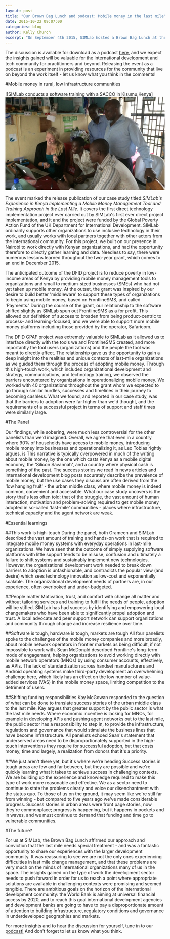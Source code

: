 ```yaml
---
layout: post
title: "Our Brown Bag Lunch and podcast: Mobile money in the last mile"
date: 2015-10-22 09:07:00
categories: blog
author: Kelly Church
excerpt: "On September 4th 2015, SIMLab hosted a Brown Bag Lunch at the OpenGov Hub in DC, an informal session for colleagues in the technology and development community. Our panel explored the mobile money space from all perspectives: community-level implementation, programs, technology and international policy. We were delighted to be joined by Kay McGowen, Digital Finance Team Lead at USAID's Global Development Lab; Leo Tobias, Technology Team Manager at the Grameen Foundation; Sean McDonald, CEO of FrontlineSMS and myself Kelly Church, Project Director of the Credit project at SIMLab with crafty moderation by Laura Walker McDonald, SIMLab's CEO."
---
```

The discussion is available for download as a podcast [here](https://soundcloud.com/socialimpactlab/only-tough-options), and we expect the insights gained will be valuable for the international development and tech community for practitioners and beyond. Releasing the event as a podcast is an experiment in providing resources for the community that live on beyond the work itself - let us know what you think in the comments!

#Mobile money in rural, low infrastructure communities

![SIMLab conducts a software training with a SACCO in Kisumu,Kenya]<img src="/images/post_images/sacco.jpg" class="fluid post image"> 

The event marked the release publication of our case study titled:*SIMLab's Experience in Kenya Implementing a Mobile Money Management Tool and Training Approach in the Last Mile.* It covers the first direct technology implementation project ever carried out by SIMLab's first ever direct project implementation, and it and the project were funded by the Global Poverty Action Fund of the UK Department for International Development. SIMLab ordinarily supports other organizations to use inclusive technology in their work, and usually works with local partners together with other actors from the international community. For this project, we built on our presence in Nairobi to work directly with Kenyan organizations, and had the opportunity therefore to directly gather learning and data. Needless to say, there were numerous lessons learned throughout the two-year grant, which comes to an end in December 2015.

The anticipated outcome of the DFID project is to reduce poverty in low-income areas of Kenya by providing mobile money management tools to organizations and small to medium-sized businesses (SMEs) who had not yet taken up mobile money. At the outset, the grant was inspired by our desire to build better 'middleware' to support these types of organizations to begin using mobile money, based on FrontlineSMS, and called 'Payments.' During the course of the grant, our relationship to the software shifted slightly as SIMLab spun out FrontlineSMS as a for profit. This allowed our definition of success to broaden from being product-centric to process- and learning-focused, and we were able to support more mobile money platforms including those provided by the operator, Safaricom.

The DFID GPAF project was extremely valuable to SIMLab as it allowed us to interface directly with the tools we and FrontlineSMS created, and more importantly the tool users (organizations) and the people the tool was meant to directly affect. The relationship gave us the opportunity to gain a deep insight into the realities and unique contexts of last-mile organizations as we guided them through the process of adopting mobile money. Through this high-touch work, which included organizational development and strategy, communications, and technology training, we observed the barriers encountered by organizations in operationalizing mobile money. We worked with 40 organizations throughout the grant whom we expected to go through similar hurdles, successes and timelines in their journey to becoming cashless. What we found, and reported in our case study, was that the barriers to adoption were far higher than we'd thought, and the requirements of a successful project in terms of support and staff times were similarly large.

#The Panel

Our findings, while sobering, were much less controversial for the other panelists than we'd imagined. Overall, we agree that even in a country where 90% of households have access to mobile money, introducing mobile money into businesses and operationalizing it, as Leo Tobias rightly argues, is <terribly complicated.> This narrative is typically overpowered in much of the writing about mobile money, by the one which casts Kenya as a mobile digital economy, the 'Silicon Savannah', and a country where physical cash is something of the past. The success stories we read in news articles and international development blog posts accurately describe the prevalence of mobile money, but the use cases they discuss are often derived from the 'low hanging fruit' - the urban middle class, where mobile money is indeed common, convenient and accessible. What our case study uncovers is the story that's less often told: that of the struggle, the vast amount of human interaction, motivation and problem-solving required to get mobile money adopted in so-called 'last-mile' communities - places where infrastructure, technical capacity and the agent network are weak.

#Essential learnings

##This work is high-touch
During the panel, both Grameen and SIMLab described the vast amount of training and hands-on work that is required to integrate mobile money systems with everyday operations in last-mile organizations. We have seen that the outcome of simply supplying software platforms with little support tends to be misuse, confusion and ultimately a failure to shift systems and sustainably implement new technologies. However, the organizational development work needed to break down barriers to adoption is unfashionable, and contradicts the popular view (and desire) which sees technology innovation as low-cost and exponentially scalable. The organizational development needs of partners are, in our experience, often overlooked and under-budgeted.  

##People matter
Motivation, trust, and comfort with change all matter and without tailoring services and training to fulfill the needs of people, adoption will be stifled. SIMLab has had success by identifying and empowering local changemakers who have been able to significantly propel adoption and trust.  A local advocate and peer support network can support organizations and community through change and increase resilience over time.

##Software is tough, hardware is tough, markets are tough
All four panelists spoke to the challenges of the mobile money companies and more broadly, about mobile network operators in frontier markets as being difficult, if not impossible to work with. Sean McDonald described Frontline's long-term mode of engagement, helping organizations to avoid working directly with mobile network operators (MNOs) by using consumer accounts, effectively, as APIs. The lack of standardization across handset manufacturers and Android operating systems make third-party development an overwhelming challenge here, which likely has an effect on the low number of value-added services (VAS) in the mobile money space, limiting competition to the detriment of users.

##Shifting funding responsibilities
Kay McGowan responded to the question of what can be done to translate success stories of the urban middle class to the last mile, Kay argues that greater support by the public sector is what the last mile needs. Where economic incentive is lacking for MNOs, for example in developing APIs and pushing agent networks out to the last mile, the public sector has a responsibility to step in, to provide the infrastructure, regulations and governance that would stimulate the business lines that have become infrastructure. All panelists echoed Sean's statement that underserved areas need to be disproportionately supported in the high-touch interventions they require for successful adoption, but that costs money, time and largely, a realization from donors that it's a priority.

##We just aren't there yet, but it's where we're heading
Success stories in tough areas are few and far between, but they are possible and we're quickly learning what it takes to achieve success in challenging contexts. We are building up the experience and knowledge required to make this type of work more reasonable and effective. We as a sector need to continue to state the problems clearly and voice our disenchantment with the status quo. To those of us on the ground, it may seem like we're still far from winning - but compared to five years ago we've made considerable progress. Success stories in urban areas were front page stories, now they're commonplace; progress is happening, but it happens in pockets and in waves, and we must continue to demand that funding and time go to vulnerable communities.

#The future?

For us at SIMLab, the Brown Bag Lunch affirmed our approach and conviction that the last mile needs special treatment - and was a fantastic opportunity to share our experiences with the larger development community.  It was reassuring to see we are not the only ones experiencing difficulties in last mile change management, and that these problems are very much on the minds of international organizations many of us in the space. The insights gained on the type of work the development sector needs to push forward in order for us to reach a point where appropriate solutions are available in challenging contexts were promising and seemed tangible.  There are ambitious goals on the horizon of the international development community: the World Bank is aiming at universal financial access by 2020, and to reach this goal international development agencies and development banks are going to have to pay a disproportionate amount of attention to building infrastructure, regulatory conditions and governance in underdeveloped geographies and markets.

For more insights and to hear the discussion for yourself, tune in to our [podcast!](https://soundcloud.com/socialimpactlab/only-tough-options) And don't forget to let us know what you think.
